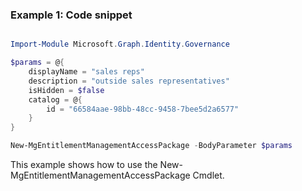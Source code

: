 ### Example 1: Code snippet

```powershell

Import-Module Microsoft.Graph.Identity.Governance

$params = @{
	displayName = "sales reps"
	description = "outside sales representatives"
	isHidden = $false
	catalog = @{
		id = "66584aae-98bb-48cc-9458-7bee5d2a6577"
	}
}

New-MgEntitlementManagementAccessPackage -BodyParameter $params

```
This example shows how to use the New-MgEntitlementManagementAccessPackage Cmdlet.

